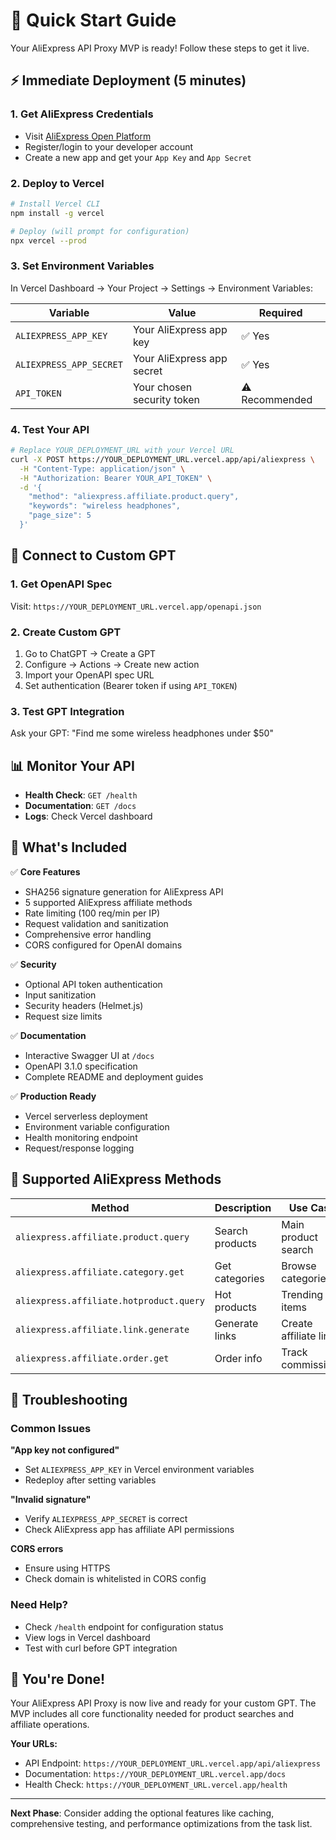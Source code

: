 # 🚀 Quick Start Guide

Your AliExpress API Proxy MVP is ready! Follow these steps to get it live.

## ⚡ Immediate Deployment (5 minutes)

### 1. Get AliExpress Credentials
- Visit [AliExpress Open Platform](https://open.aliexpress.com/)
- Register/login to your developer account
- Create a new app and get your `App Key` and `App Secret`

### 2. Deploy to Vercel
```bash
# Install Vercel CLI
npm install -g vercel

# Deploy (will prompt for configuration)
npx vercel --prod
```

### 3. Set Environment Variables
In Vercel Dashboard → Your Project → Settings → Environment Variables:

| Variable | Value | Required |
|----------|-------|----------|
| `ALIEXPRESS_APP_KEY` | Your AliExpress app key | ✅ Yes |
| `ALIEXPRESS_APP_SECRET` | Your AliExpress app secret | ✅ Yes |
| `API_TOKEN` | Your chosen security token | ⚠️ Recommended |

### 4. Test Your API
```bash
# Replace YOUR_DEPLOYMENT_URL with your Vercel URL
curl -X POST https://YOUR_DEPLOYMENT_URL.vercel.app/api/aliexpress \
  -H "Content-Type: application/json" \
  -H "Authorization: Bearer YOUR_API_TOKEN" \
  -d '{
    "method": "aliexpress.affiliate.product.query",
    "keywords": "wireless headphones",
    "page_size": 5
  }'
```

## 🤖 Connect to Custom GPT

### 1. Get OpenAPI Spec
Visit: `https://YOUR_DEPLOYMENT_URL.vercel.app/openapi.json`

### 2. Create Custom GPT
1. Go to ChatGPT → Create a GPT
2. Configure → Actions → Create new action
3. Import your OpenAPI spec URL
4. Set authentication (Bearer token if using `API_TOKEN`)

### 3. Test GPT Integration
Ask your GPT: "Find me some wireless headphones under $50"

## 📊 Monitor Your API

- **Health Check**: `GET /health`
- **Documentation**: `GET /docs`
- **Logs**: Check Vercel dashboard

## 🔧 What's Included

✅ **Core Features**
- SHA256 signature generation for AliExpress API
- 5 supported AliExpress affiliate methods
- Rate limiting (100 req/min per IP)
- Request validation and sanitization
- Comprehensive error handling
- CORS configured for OpenAI domains

✅ **Security**
- Optional API token authentication
- Input sanitization
- Security headers (Helmet.js)
- Request size limits

✅ **Documentation**
- Interactive Swagger UI at `/docs`
- OpenAPI 3.1.0 specification
- Complete README and deployment guides

✅ **Production Ready**
- Vercel serverless deployment
- Environment variable configuration
- Health monitoring endpoint
- Request/response logging

## 🎯 Supported AliExpress Methods

| Method | Description | Use Case |
|--------|-------------|----------|
| `aliexpress.affiliate.product.query` | Search products | Main product search |
| `aliexpress.affiliate.category.get` | Get categories | Browse categories |
| `aliexpress.affiliate.hotproduct.query` | Hot products | Trending items |
| `aliexpress.affiliate.link.generate` | Generate links | Create affiliate links |
| `aliexpress.affiliate.order.get` | Order info | Track commissions |

## 🚨 Troubleshooting

### Common Issues

**"App key not configured"**
- Set `ALIEXPRESS_APP_KEY` in Vercel environment variables
- Redeploy after setting variables

**"Invalid signature"**
- Verify `ALIEXPRESS_APP_SECRET` is correct
- Check AliExpress app has affiliate API permissions

**CORS errors**
- Ensure using HTTPS
- Check domain is whitelisted in CORS config

### Need Help?
- Check `/health` endpoint for configuration status
- View logs in Vercel dashboard
- Test with curl before GPT integration

## 🎉 You're Done!

Your AliExpress API Proxy is now live and ready for your custom GPT. The MVP includes all core functionality needed for product searches and affiliate operations.

**Your URLs:**
- API Endpoint: `https://YOUR_DEPLOYMENT_URL.vercel.app/api/aliexpress`
- Documentation: `https://YOUR_DEPLOYMENT_URL.vercel.app/docs`
- Health Check: `https://YOUR_DEPLOYMENT_URL.vercel.app/health`

---

**Next Phase**: Consider adding the optional features like caching, comprehensive testing, and performance optimizations from the task list.